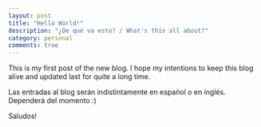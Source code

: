 ```yaml
---
layout: post
title: "Hello World!"
description: "¿De qué va esto? / What's this all about?"
category: personal
comments: true
---
```


This is my first post of the new blog. I hope my intentions to keep this blog alive and updated last for quite a long time.

Las entradas al blog serán indistintamente en español o en inglés. Dependerá del momento :)

Saludos!